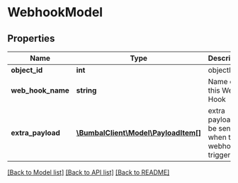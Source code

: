 # WebhookModel

## Properties
Name | Type | Description | Notes
------------ | ------------- | ------------- | -------------
**object_id** | **int** | objectId | 
**web_hook_name** | **string** | Name of this Web Hook | 
**extra_payload** | [**\BumbalClient\Model\PayloadItem[]**](PayloadItem.md) | extra payload to be sent when the webhook is triggered | [optional] 

[[Back to Model list]](../README.md#documentation-for-models) [[Back to API list]](../README.md#documentation-for-api-endpoints) [[Back to README]](../README.md)


